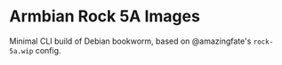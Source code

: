 # Armbian Rock 5A Images

Minimal CLI build of Debian bookworm, based on @amazingfate's `rock-5a.wip` config.
